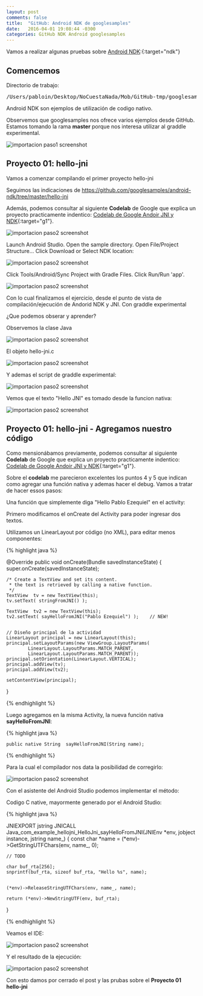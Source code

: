 ```yaml
---
layout: post
comments: false
title:  "GitHub: Android NDK de googlesamples"
date:   2016-04-01 19:08:44 -0300
categories: GitHub NDK Android googlesamples
---
```

Vamos a realizar algunas pruebas sobre [Android NDK][github-android-ndk]:{:target="ndk"}

## Comencemos

Directorio de trabajo:

<pre>
/Users/pabloin/Desktop/NoCuestaNada/Mob/GitHub-tmp/googlesamples/android-ndk-master
</pre>

Android NDK son ejemplos de utilización de codigo nativo.

Observemos que googlesamples nos ofrece varios ejemplos desde GitHub.
Estamos tomando la rama **master** porque nos interesa utilizar al graddle experimental.  

![importacion paso1 screenshot](/assets/post_005_googlesamples_android_ndk.png)

## Proyecto 01: hello-jni

Vamos a comenzar compilando el primer proyecto hello-jni

Seguimos las indicaciones de https://github.com/googlesamples/android-ndk/tree/master/hello-jni

Además, podemos consultar al siguiente **Codelab** de Google que explica un proyecto practicamente indentico:
[Codelab de Google Andoir JNI y NDK][google-codelab-link1]{:target="g1"}.

![importacion paso2 screenshot](/assets/post_005_img2.png)

Launch Android Studio.
Open the sample directory.
Open File/Project Structure...
Click Download or Select NDK location:

![importacion paso2 screenshot](/assets/post_005_img3.png)

Click Tools/Android/Sync Project with Gradle Files.
Click Run/Run 'app'.

![importacion paso2 screenshot](/assets/post_005_img4.png)

Con lo cual finalizamos el ejercicio, desde el punto de vista de compilación/ejecución de Andorid NDK y JNI.
Con graddle experimental

¿Que podemos obserar y aprender?

Observemos la clase Java

![importacion paso2 screenshot](/assets/post_005_img5.png)

El objeto hello-jni.c

![importacion paso2 screenshot](/assets/post_005_img6.png)

Y ademas el script de graddle experimental:

![importacion paso2 screenshot](/assets/post_005_img7.png)

Vemos que el texto "Hello JNI" es tomado desde la funcion nativa:

![importacion paso2 screenshot](/assets/post_005_img8.png)

## Proyecto 01: hello-jni - Agregamos nuestro código

Como mensionábamos previamente, podemos consultar al siguiente **Codelab** de Google que explica un proyecto practicamente indentico: [Codelab de Google Andoir JNI y NDK][google-codelab-link1]{:target="g1"}.

Sobre el **codelab** me parecieron excelentes los puntos 4 y 5 que indican como agregar una función nativa y ademas hacer el debug. Vamos a tratar de hacer essos pasos:

Una función que simplemente diga "Hello Pablo Ezequiel" en el activity:

Primero modificamos el onCreate del Activity para poder ingresar dos textos.

Utilizamos un LinearLayout por código (no XML), para editar menos componentes:

{% highlight java %}

@Override
public void onCreate(Bundle savedInstanceState)
{
    super.onCreate(savedInstanceState);

    /* Create a TextView and set its content.
     * the text is retrieved by calling a native function.
     */
    TextView  tv = new TextView(this);
    tv.setText( stringFromJNI() );

    TextView  tv2 = new TextView(this);
    tv2.setText( sayHelloFromJNI("Pablo Ezequiel") );    // NEW!


    // Diseño principal de la actividad
    LinearLayout principal = new LinearLayout(this);
    principal.setLayoutParams(new ViewGroup.LayoutParams(
            LinearLayout.LayoutParams.MATCH_PARENT,
            LinearLayout.LayoutParams.MATCH_PARENT));
    principal.setOrientation(LinearLayout.VERTICAL);
    principal.addView(tv);
    principal.addView(tv2);

    setContentView(principal);

}

{% endhighlight %}

Luego agregamos en la misma Activity, la nueva función nativa **sayHelloFromJNI**:

{% highlight java %}

    public native String  sayHelloFromJNI(String name);

{% endhighlight %}

Para la cual el compilador nos data la posibilidad de corregirlo:

![importacion paso2 screenshot](/assets/post_005_img9.png)

Con el asistente del Android Studio podemos implementar el método:

Codigo C native, mayormente generado por el Android Studio:

{% highlight java %}

JNIEXPORT jstring JNICALL
Java_com_example_hellojni_HelloJni_sayHelloFromJNI(JNIEnv *env, jobject instance, jstring name_) {
    const char *name = (*env)->GetStringUTFChars(env, name_, 0);

    // TODO

    char buf_rta[256];
    snprintf(buf_rta, sizeof buf_rta, "Hello %s", name);


    (*env)->ReleaseStringUTFChars(env, name_, name);

    return (*env)->NewStringUTF(env, buf_rta);
}

{% endhighlight %}

Veamos el IDE:

![importacion paso2 screenshot](/assets/post_005_img10.png)

Y el resultado de la ejecución:

![importacion paso2 screenshot](/assets/post_005_img11.png)



Con esto damos por cerrado el post y las prubas sobre el **Proyecto 01 hello-jni**






[github-android-ndk]:    https://github.com/googlesamples/android-ndk
[google-codelab-link1]:  https://codelabs.developers.google.com/codelabs/android-studio-jni/index.html
